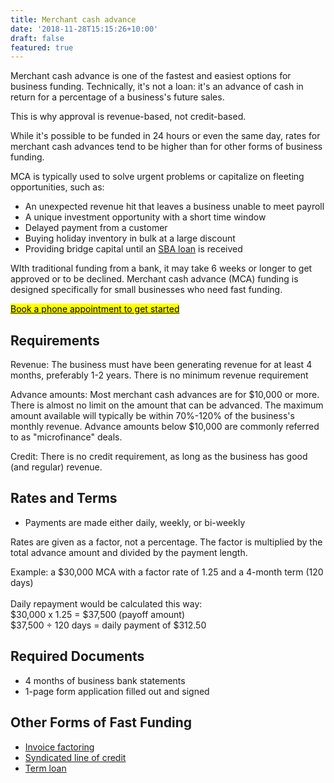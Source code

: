 ```yaml
---
title: Merchant cash advance
date: '2018-11-28T15:15:26+10:00'
draft: false
featured: true
---
```

Merchant cash advance is one of the fastest and easiest options for business funding. Technically, it's not a loan: it's an advance of cash in return for a percentage of a business's future sales. 

This is why approval is revenue-based, not credit-based.

While it's possible to be funded in 24 hours or even the same day, rates for merchant cash advances tend to be higher than for other forms of business funding. 

MCA is typically used to solve urgent problems or capitalize on fleeting opportunities, such as:

* An unexpected revenue hit that leaves a business unable to meet payroll
* A unique investment opportunity with a short time window
* Delayed payment from a customer
* Buying holiday inventory in bulk at a large discount
* Providing bridge capital until an [SBA loan](/sba-loan/) is received

WIth traditional funding from a bank, it may take 6 weeks or longer to get approved or to be declined. Merchant cash advance (MCA) funding is designed specifically for small businesses who need fast funding. 

<!-- Calendly link widget begin -->

<link href="https://assets.calendly.com/assets/external/widget.css" rel="stylesheet">
<script src="https://assets.calendly.com/assets/external/widget.js" type="text/javascript"></script>
<a href="" onclick="Calendly.initPopupWidget({url: 'https://calendly.com/spearfish/consultation'});return false;"><mark>	Book a phone appointment to get started</mark></a>
<!-- Calendly link widget end -->

## Requirements

Revenue: The business must have been generating revenue for at least 4 months, preferably 1-2 years. There is no minimum revenue requirement

Advance amounts: Most merchant cash advances are for $10,000 or more. There is almost no limit on the amount that can be advanced. The maximum amount available will typically be within 70%-120% of the business's monthly revenue. Advance amounts below $10,000 are commonly referred to as "microfinance" deals. 

Credit: There is no credit requirement, as long as the business has good (and regular) revenue.

## Rates and Terms

* Payments are made either daily, weekly, or bi-weekly

Rates are given as a factor, not a percentage. The factor is multiplied by the total advance amount and divided by the payment length.

Example: a $30,000 MCA with a factor rate of 1.25 and a 4-month term (120 days)\
\
Daily repayment would be calculated this way: \
$30,000 x 1.25 = $37,500 (payoff amount)\
$37,500 ÷ 120 days = daily payment of $312.50

## Required Documents

* 4 months of business bank statements
* 1-page form application filled out and signed

## Other Forms of Fast Funding

* [Invoice factoring](/services/invoice-factoring/)
* [Syndicated line of credit](/services/sloc/) 
* [Term loan](/services/term-loans/)
